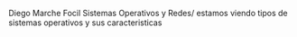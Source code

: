 Diego Marche Focil
	Sistemas Operativos y Redes/ estamos viendo tipos de sistemas operativos y sus caracteristicas